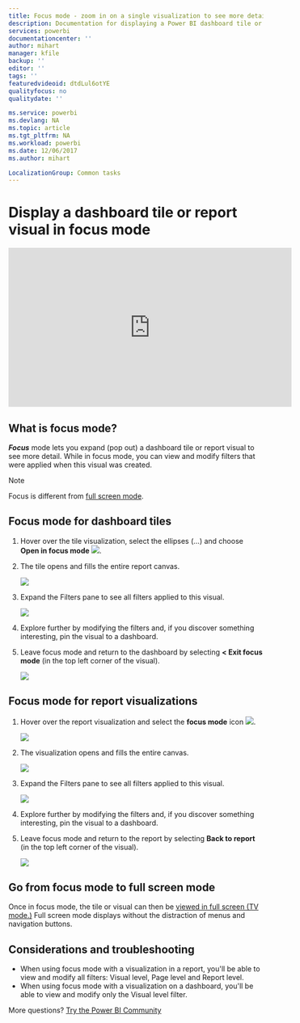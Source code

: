 ```yaml
---
title: Focus mode - zoom in on a single visualization to see more detail.
description: Documentation for displaying a Power BI dashboard tile or report visualizations in focus mode, aka pop out.
services: powerbi
documentationcenter: ''
author: mihart
manager: kfile
backup: ''
editor: ''
tags: ''
featuredvideoid: dtdLul6otYE
qualityfocus: no
qualitydate: ''

ms.service: powerbi
ms.devlang: NA
ms.topic: article
ms.tgt_pltfrm: NA
ms.workload: powerbi
ms.date: 12/06/2017
ms.author: mihart

LocalizationGroup: Common tasks
---
```

# Display a dashboard tile or report visual in focus mode
<iframe width="560" height="315" src="https://www.youtube.com/embed/dtdLul6otYE" frameborder="0" allowfullscreen></iframe>


## What is focus mode?
***Focus*** mode lets you expand (pop out) a dashboard tile or report visual to see more detail.  While in focus mode, you can view and modify filters that were applied when this visual was created.  

> [!NOTE]
> Focus is different from [full screen mode](service-fullscreen-mode.md).
> 
## Focus mode for dashboard tiles
1. Hover over the tile visualization, select the ellipses (...) and choose **Open in focus mode** ![](media/service-focus-mode/power-bi-dashboard-focus-mode.png).  
   
2. The tile opens and fills the entire report canvas. 

   ![](media/service-focus-mode/power-bi-tile-focus.png)

3. Expand the Filters pane to see all filters applied to this visual.
   
   ![](media/service-focus-mode/power-bi-focus-filters.png)

4. Explore further by modifying the filters and, if you discover something interesting, pin the visual to a dashboard.

5. Leave focus mode and return to the dashboard by selecting **< Exit focus mode** (in the top left corner of the visual).
   
    ![](media/service-focus-mode/power-bi-tile-exit-focus.png)    


## Focus mode for report visualizations

1. Hover over the report visualization and select the **focus mode** icon ![](media/service-focus-mode/pbi_popout.jpg).  
   
   ![](media/service-focus-mode/power-bi-hover-focus.png)
2. The visualization opens and fills the entire canvas. 

   
   ![](media/service-focus-mode/power-bi-display-focus-newer2.png)
3. Expand the Filters pane to see all filters applied to this visual.
   
   ![](media/service-focus-mode/power-bi-display-focus-filters.png)
4. Explore further by modifying the filters and, if you discover something interesting, pin the visual to a dashboard.   
5. Leave focus mode and return to the report by selecting **Back to report** (in the top left corner of the visual). 
   
    ![](media/service-focus-mode/power-bi-exit-focus-report.png)  

## Go from focus mode to full screen mode
Once in focus mode, the tile or visual can then be [viewed in full screen (TV mode.)](service-fullscreen-mode.md) Full screen mode displays without the distraction of menus and navigation buttons.

## Considerations and troubleshooting
* When using focus mode with a visualization in a report, you'll be able to view and modify all filters: Visual level, Page level and Report level.    
* When using focus mode with a visualization on a dashboard, you'll be able to view and modify only the Visual level filter.

More questions? [Try the Power BI Community](http://community.powerbi.com/)


